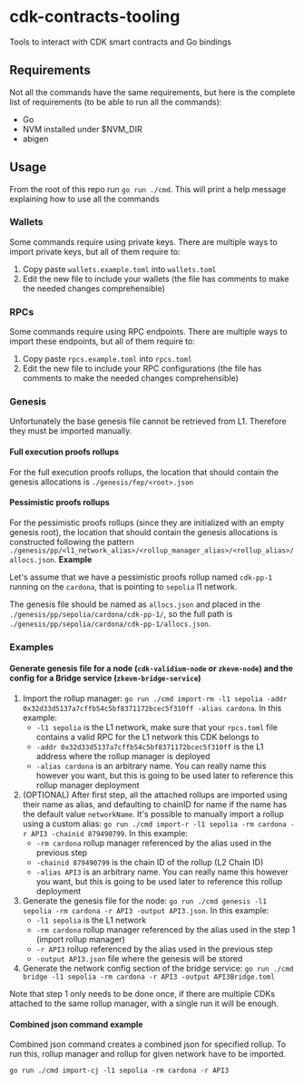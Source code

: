 # cdk-contracts-tooling

Tools to interact with CDK smart contracts and Go bindings

## Requirements

Not all the commands have the same requirements, but here is the complete list of requirements (to be able to run all the commands):

- Go
- NVM installed under $NVM_DIR
- abigen

## Usage

From the root of this repo run `go run ./cmd`. This will print a help message explaining how to use all the commands

### Wallets

Some commands require using private keys. There are multiple ways to import private keys, but all of them require to:

1. Copy paste `wallets.example.toml` into `wallets.toml`
2. Edit the new file to include your wallets (the file has comments to make the needed changes comprehensible)

### RPCs

Some commands require using RPC endpoints. There are multiple ways to import these endpoints, but all of them require to:

1. Copy paste `rpcs.example.toml` into `rpcs.toml`
2. Edit the new file to include your RPC configurations (the file has comments to make the needed changes comprehensible)

### Genesis

Unfortunately the base genesis file cannot be retrieved from L1. Therefore they must be imported manually.

#### Full execution proofs rollups

For the full execution proofs rollups, the location that should contain the genesis allocations is `./genesis/fep/<root>.json`

#### Pessimistic proofs rollups

For the pessimistic proofs rollups (since they are initialized with an empty genesis root), the location that should contain the genesis allocations is constructed following the pattern `./genesis/pp/<l1_network_alias>/<rollup_manager_alias>/<rollup_alias>/allocs.json`.
**Example**

Let's assume that we have a pessimistic proofs rollup named `cdk-pp-1` running on the `cardona`, that is pointing to `sepolia` l1 network.

The genesis file should be named as `allocs.json` and placed in the `./genesis/pp/sepolia/cardona/cdk-pp-1/`, so the full path is `./genesis/pp/sepolia/cardona/cdk-pp-1/allocs.json`.

### Examples

#### Generate genesis file for a node (`cdk-validium-node` or `zkevm-node`) and the config for a Bridge service (`zkevm-bridge-service`)

1. Import the rollup manager: `go run ./cmd import-rm -l1 sepolia -addr 0x32d33d5137a7cffb54c5bf8371172bcec5f310ff -alias cardona`. In this example:
    - `-l1 sepolia` is the L1 network, make sure that your `rpcs.toml` file contains a valid RPC for the L1 network this CDK belongs to
    - `-addr 0x32d33d5137a7cffb54c5bf8371172bcec5f310ff` is the L1 address where the rollup manager is deployed
    - `-alias cardona` is an arbitrary name. You can really name this however you want, but this is going to be used later to reference this rollup manager deployment
2. (OPTIONAL) After first step, all the attached rollups are imported using their name as alias, and defaulting to chainID for name if the name has the default value `networkName`. It's possible to manually import a rollup using a custom alias: `go run ./cmd import-r -l1 sepolia -rm cardona -r API3 -chainid 879490799`. In this example:
    - `-rm cardona` rollup manager referenced by the alias used in the previous step
    - `-chainid 879490799` is the chain ID of the rollup (L2 Chain ID)
    - `-alias API3` is an arbitrary name. You can really name this however you want, but this is going to be used later to reference this rollup deployment
3. Generate the genesis file for the node: `go run ./cmd genesis -l1 sepolia -rm cardona -r API3 -output API3.json`. In this example:
    - `-l1 sepolia` is the L1 network
    - `-rm cardona` rollup manager referenced by the alias used in the step 1 (import rollup manager)
    - `-r API3` rollup referenced by the alias used in the previous step
    - `-output API3.json` file where the genesis will be stored
4. Generate the network config section of the bridge service: `go run ./cmd bridge -l1 sepolia -rm cardona -r API3 -output API3Bridge.toml`

Note that step 1 only needs to be done once, if there are multiple CDKs attached to the same rollup manager, with a single run it will be enough.

#### Combined json command example

Combined json command creates a combined json for specified rollup. To run this, rollup manager and rollup for given network have to be imported. 

`go run ./cmd import-cj -l1 sepolia -rm cardona -r API3`
